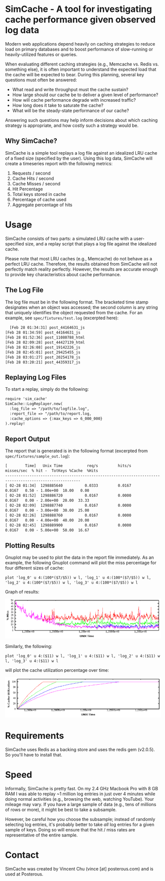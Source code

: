 # SimCache - A tool for investigating cache performance given observed log data

Modern web applications depend heavily on caching strategies to reduce load on primary databases and to boost performance of slow-running or heavily-utilized features or queries. 

When evaluating different caching strategies (e.g., Memcache vs. Redis vs. something else), it is often important to understand the expected load that the cache will be expected to bear. During this planning, several key questions must often be answered:

 * What read and write throughput must the cache sustain? 
 * How large should our cache be to deliver a given level of performance? 
 * How will cache performance degrade with increased traffic? 
 * How long does it take to saturate the cache? 
 * What will be the steady-state performance of our cache?
 
Answering such questions may help inform decisions about which caching strategy is appropriate, and how costly such a strategy would be. 

## Why SimCache? 

SimCache is a simple tool replays a log file against an idealized LRU cache of a fixed size (specified by the user). Using this log data, SimCache will create a timeseries report with the following metrics:

  1. Requests / second 
  2. Cache Hits / second
  3. Cache Misses / second
  4. Hit Percentage
  5. Total keys stored in cache
  6. Percentage of cache used
  7. Aggregate percentage of hits

# Usage

SimCache consists of two parts: a simulated LRU cache with a user-specified size, and a replay script that plays a log file against the idealized cache. 

Please note that most LRU caches (e.g., Memcache) do not behave as a perfect LRU cache. Therefore, the results obtained from SimCache will not perfectly match reality perfectly. However, the results are accurate enough to provide key characteristics about cache performance. 

## The Log File

The log file must be in the following format. The bracketed time stamp designates when an object was accessed; the second column is any string that uniquely identifies the object requested from the cache. For an example, see `spec/fixtures/test.log` (excerpted here): 

      [Feb 28 01:34:31] post_44164631_js
    [Feb 28 01:34:59] post_44164631_js
    [Feb 28 01:52:36] post_11080788_html
    [Feb 28 02:09:28] post_44427139_html
    [Feb 28 02:26:08] post_19142226_js
    [Feb 28 02:45:01] post_29425455_js
    [Feb 28 03:01:27] post_20254178_js
    [Feb 28 03:20:21] post_44359317_js

## Replaying Log Files

To start a replay, simply do the following: 

    require 'sim_cache'
    SimCache::LogReplayer.new(
      :log_file => "/path/to/logfile.log",
      :report_file => "/path/to/report.log,
      :cache_options => {:max_keys => 6_000_000}
    ).replay!

## Report Output

The report that is generated is in the following format (excerpted from `spec/fixtures/sample_out.log`): 

    [        Time]   Unix Time           req/s         hits/s     misses/sec  % hit -  TotKeys %Cache  %Hits
    --------------------------------------------------------------------------------------------------------
    [ 02-28 01:34]  1298885640          0.0333         0.0167         0.0167   0.50 - 1.00e+00  10.00   0.00
    [ 02-28 01:52]  1298886720          0.0167         0.0000         0.0167   0.00 - 2.00e+00  20.00  33.33
    [ 02-28 02:09]  1298887740          0.0167         0.0000         0.0167   0.00 - 3.00e+00  30.00  25.00
    [ 02-28 02:26]  1298888760          0.0167         0.0000         0.0167   0.00 - 4.00e+00  40.00  20.00
    [ 02-28 02:45]  1298889900          0.0167         0.0000         0.0167   0.00 - 5.00e+00  50.00  16.67

## Plotting Results

Gnuplot may be used to plot the data in the report file immediately. As an example, the following Gnuplot command will plot the miss percentage for four different sizes of cache:

    plot 'log_0' u 4:(100*($7/$5)) w l, 'log_1' u 4:(100*($7/$5)) w l, 'log_2' u 4:(100*($7/$5)) w l, 'log_3' u 4:(100*($7/$5)) w l

Graph of results: 

![Cache Miss Percentage](spec/fixtures/miss_percentage.png)

Similarly, the following: 

    plot 'log_0' u 4:($11) w l, 'log_1' u 4:($11) w l, 'log_2' u 4:($11) w l, 'log_3' u 4:($11) w l
    
will plot the cache utilization percentage over time: 

![Cache Utilization](spec/fixtures/cache_util.png)

# Requirements

SimCache uses Redis as a backing store and uses the redis gem (v2.0.5). So you'll have to install that. 
    
# Speed

Informally, SimCache is pretty fast. On my 2.4 GHz Macbook Pro with 8 GB RAM I was able to replay ~1 million log entries in just over 4 minutes while doing normal activities (e.g., browsing the web, watching YouTube). Your mileage may vary. If you have a large sample of data (e.g., tens of millions of rows or more), it might be best to take a subsample.

However, be careful how you choose the subsample; instead of randomly selecting log entries, it's probably better to take *all* log entries for a given sample of keys. Doing so will ensure that the hit / miss rates are representative of the entire sample.   

# Contact

SimCache was created by Vincent Chu (vince [at] posterous.com) and is used at Posterous. 